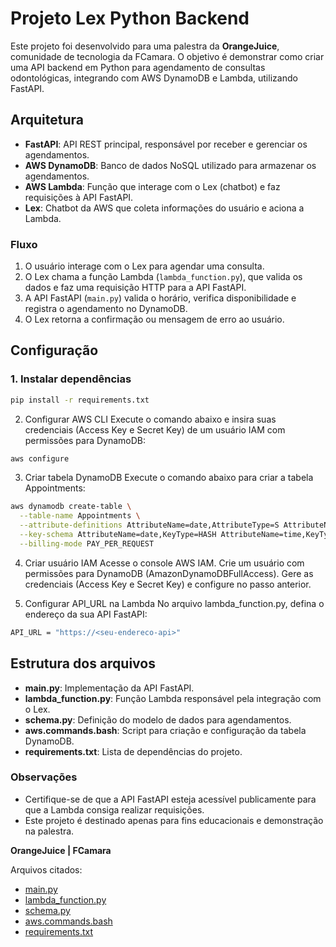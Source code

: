 # Projeto Lex Python Backend

Este projeto foi desenvolvido para uma palestra da **OrangeJuice**, comunidade de tecnologia da FCamara. O objetivo é demonstrar como criar uma API backend em Python para agendamento de consultas odontológicas, integrando com AWS DynamoDB e Lambda, utilizando FastAPI.

## Arquitetura

- **FastAPI**: API REST principal, responsável por receber e gerenciar os agendamentos.
- **AWS DynamoDB**: Banco de dados NoSQL utilizado para armazenar os agendamentos.
- **AWS Lambda**: Função que interage com o Lex (chatbot) e faz requisições à API FastAPI.
- **Lex**: Chatbot da AWS que coleta informações do usuário e aciona a Lambda.

### Fluxo

1. O usuário interage com o Lex para agendar uma consulta.
2. O Lex chama a função Lambda (`lambda_function.py`), que valida os dados e faz uma requisição HTTP para a API FastAPI.
3. A API FastAPI (`main.py`) valida o horário, verifica disponibilidade e registra o agendamento no DynamoDB.
4. O Lex retorna a confirmação ou mensagem de erro ao usuário.

## Configuração

### 1. Instalar dependências

```sh
pip install -r requirements.txt
```

2. Configurar AWS CLI
Execute o comando abaixo e insira suas credenciais (Access Key e Secret Key) de um usuário IAM com permissões para DynamoDB:

```sh
aws configure
```

3. Criar tabela DynamoDB
Execute o comando abaixo para criar a tabela Appointments:

```sh
aws dynamodb create-table \
  --table-name Appointments \
  --attribute-definitions AttributeName=date,AttributeType=S AttributeName=time,AttributeType=S \
  --key-schema AttributeName=date,KeyType=HASH AttributeName=time,KeyType=RANGE \
  --billing-mode PAY_PER_REQUEST
```

4. Criar usuário IAM
Acesse o console AWS IAM.
Crie um usuário com permissões para DynamoDB (AmazonDynamoDBFullAccess).
Gere as credenciais (Access Key e Secret Key) e configure no passo anterior.

5. Configurar API_URL na Lambda
No arquivo lambda_function.py, defina o endereço da sua API FastAPI:

```sh
API_URL = "https://<seu-endereco-api>"
```

## Estrutura dos arquivos

- **main.py**: Implementação da API FastAPI.
- **lambda_function.py**: Função Lambda responsável pela integração com o Lex.
- **schema.py**: Definição do modelo de dados para agendamentos.
- **aws.commands.bash**: Script para criação e configuração da tabela DynamoDB.
- **requirements.txt**: Lista de dependências do projeto.

### Observações

- Certifique-se de que a API FastAPI esteja acessível publicamente para que a Lambda consiga realizar requisições.
- Este projeto é destinado apenas para fins educacionais e demonstração na palestra.

**OrangeJuice | FCamara**

Arquivos citados:  
- [main.py](http://_vscodecontentref_/2)  
- [lambda_function.py](http://_vscodecontentref_/3)  
- [schema.py](http://_vscodecontentref_/4)  
- [aws.commands.bash](http://_vscodecontentref_/5)  
- [requirements.txt](http://_vscodecontentref_/6)